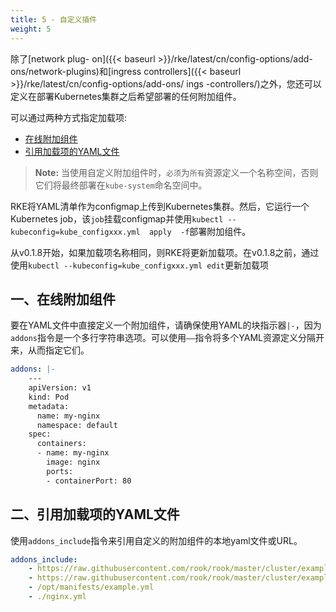 ```yaml
---
title: 5 - 自定义插件
weight: 5
---
```


除了[network plug- on]({{< baseurl >}}/rke/latest/cn/config-options/add-ons/network-plugins)和[ingress controllers]({{< baseurl >}}/rke/latest/cn/config-options/add-ons/ ings -controllers/)之外，您还可以定义在部署Kubernetes集群之后希望部署的任何附加组件。

可以通过两种方式指定加载项:

- [在线附加组件](#一-在线附加组件)
- [引用加载项的YAML文件](#二-引用加载项的yaml文件)

> **Note:**  当使用自定义附加组件时，`必须`为`所有`资源定义一个名称空间，否则它们将最终部署在`kube-system`命名空间中。

RKE将YAML清单作为configmap上传到Kubernetes集群。然后，它运行一个Kubernetes job，该`job`挂载configmap并使用`kubectl --kubeconfig=kube_configxxx.yml  apply  -f`部署附加组件。

从v0.1.8开始，如果加载项名称相同，则RKE将更新加载项。在v0.1.8之前，通过使用`kubectl --kubeconfig=kube_configxxx.yml edit`更新加载项

## 一、在线附加组件

要在YAML文件中直接定义一个附加组件，请确保使用YAML的块指示器`|-`，因为`addons`指令是一个多行字符串选项。可以使用`——`指令将多个YAML资源定义分隔开来，从而指定它们。

```yaml
addons: |-
    ---
    apiVersion: v1
    kind: Pod
    metadata:
      name: my-nginx
      namespace: default
    spec:
      containers:
      - name: my-nginx
        image: nginx
        ports:
        - containerPort: 80
```

## 二、引用加载项的YAML文件

使用`addons_include`指令来引用自定义的附加组件的本地yaml文件或URL。

```yaml
addons_include:
    - https://raw.githubusercontent.com/rook/rook/master/cluster/examples/kubernetes/ceph/operator.yml
    - https://raw.githubusercontent.com/rook/rook/master/cluster/examples/kubernetes/ceph/cluster.yml
    - /opt/manifests/example.yml
    - ./nginx.yml
```
